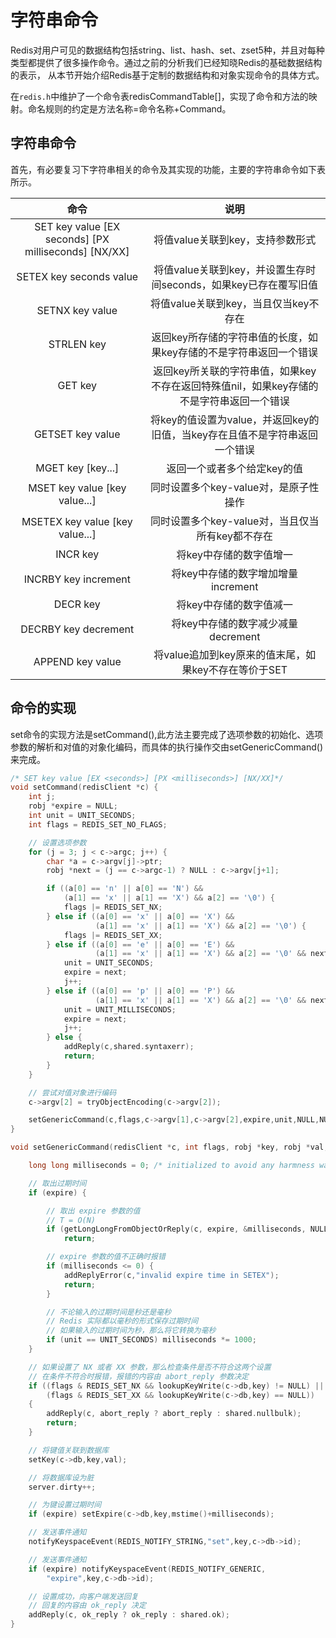 # 字符串命令
Redis对用户可见的数据结构包括string、list、hash、set、zset5种，并且对每种类型都提供了很多操作命令。通过之前的分析我们已经知晓Redis的基础数据结构的表示，
从本节开始介绍Redis基于定制的数据结构和对象实现命令的具体方式。

在`redis.h`中维护了一个命令表redisCommandTable[]，实现了命令和方法的映射。命名规则的约定是方法名称=命令名称+Command。

## 字符串命令
首先，有必要复习下字符串相关的命令及其实现的功能，主要的字符串命令如下表所示。

|  命令  |  说明   |  
|:-----:|:-------:|
|SET key value [EX seconds] [PX milliseconds] [NX/XX]|将值value关联到key，支持参数形式|
|SETEX key seconds value|将值value关联到key，并设置生存时间seconds，如果key已存在覆写旧值|
|SETNX key value|将值value关联到key，当且仅当key不存在|
|STRLEN key|返回key所存储的字符串值的长度，如果key存储的不是字符串返回一个错误|
|GET key|返回key所关联的字符串值，如果key不存在返回特殊值nil，如果key存储的不是字符串返回一个错误|
|GETSET key value|将key的值设置为value，并返回key的旧值，当key存在且值不是字符串返回一个错误|
|MGET key [key...]|返回一个或者多个给定key的值|
|MSET key value [key value...]|同时设置多个key-value对，是原子性操作|
|MSETEX key value [key value...]|同时设置多个key-value对，当且仅当所有key都不存在|
|INCR key|将key中存储的数字值增一|
|INCRBY key increment|将key中存储的数字增加增量increment|
|DECR key |将key中存储的数字值减一|
|DECRBY key decrement|将key中存储的数字减少减量decrement|
|APPEND key value|将value追加到key原来的值末尾，如果key不存在等价于SET|

## 命令的实现
set命令的实现方法是setCommand(),此方法主要完成了选项参数的初始化、选项参数的解析和对值的对象化编码，而具体的执行操作交由setGenericCommand()来完成。
```c
/* SET key value [EX <seconds>] [PX <milliseconds>] [NX/XX]*/
void setCommand(redisClient *c) {
    int j;
    robj *expire = NULL;
    int unit = UNIT_SECONDS;
    int flags = REDIS_SET_NO_FLAGS;

    // 设置选项参数
    for (j = 3; j < c->argc; j++) {
        char *a = c->argv[j]->ptr;
        robj *next = (j == c->argc-1) ? NULL : c->argv[j+1];

        if ((a[0] == 'n' || a[0] == 'N') &&
            (a[1] == 'x' || a[1] == 'X') && a[2] == '\0') {
            flags |= REDIS_SET_NX;
        } else if ((a[0] == 'x' || a[0] == 'X') &&
                   (a[1] == 'x' || a[1] == 'X') && a[2] == '\0') {
            flags |= REDIS_SET_XX;
        } else if ((a[0] == 'e' || a[0] == 'E') &&
                   (a[1] == 'x' || a[1] == 'X') && a[2] == '\0' && next) {
            unit = UNIT_SECONDS;
            expire = next;
            j++;
        } else if ((a[0] == 'p' || a[0] == 'P') &&
                   (a[1] == 'x' || a[1] == 'X') && a[2] == '\0' && next) {
            unit = UNIT_MILLISECONDS;
            expire = next;
            j++;
        } else {
            addReply(c,shared.syntaxerr);
            return;
        }
    }

    // 尝试对值对象进行编码
    c->argv[2] = tryObjectEncoding(c->argv[2]);

    setGenericCommand(c,flags,c->argv[1],c->argv[2],expire,unit,NULL,NULL);
}
```

```c
void setGenericCommand(redisClient *c, int flags, robj *key, robj *val, robj *expire, int unit, robj *ok_reply, robj *abort_reply) {

    long long milliseconds = 0; /* initialized to avoid any harmness warning */

    // 取出过期时间
    if (expire) {

        // 取出 expire 参数的值
        // T = O(N)
        if (getLongLongFromObjectOrReply(c, expire, &milliseconds, NULL) != REDIS_OK)
            return;

        // expire 参数的值不正确时报错
        if (milliseconds <= 0) {
            addReplyError(c,"invalid expire time in SETEX");
            return;
        }

        // 不论输入的过期时间是秒还是毫秒
        // Redis 实际都以毫秒的形式保存过期时间
        // 如果输入的过期时间为秒，那么将它转换为毫秒
        if (unit == UNIT_SECONDS) milliseconds *= 1000;
    }

    // 如果设置了 NX 或者 XX 参数，那么检查条件是否不符合这两个设置
    // 在条件不符合时报错，报错的内容由 abort_reply 参数决定
    if ((flags & REDIS_SET_NX && lookupKeyWrite(c->db,key) != NULL) ||
        (flags & REDIS_SET_XX && lookupKeyWrite(c->db,key) == NULL))
    {
        addReply(c, abort_reply ? abort_reply : shared.nullbulk);
        return;
    }

    // 将键值关联到数据库
    setKey(c->db,key,val);

    // 将数据库设为脏
    server.dirty++;

    // 为键设置过期时间
    if (expire) setExpire(c->db,key,mstime()+milliseconds);

    // 发送事件通知
    notifyKeyspaceEvent(REDIS_NOTIFY_STRING,"set",key,c->db->id);

    // 发送事件通知
    if (expire) notifyKeyspaceEvent(REDIS_NOTIFY_GENERIC,
        "expire",key,c->db->id);

    // 设置成功，向客户端发送回复
    // 回复的内容由 ok_reply 决定
    addReply(c, ok_reply ? ok_reply : shared.ok);
}
```
